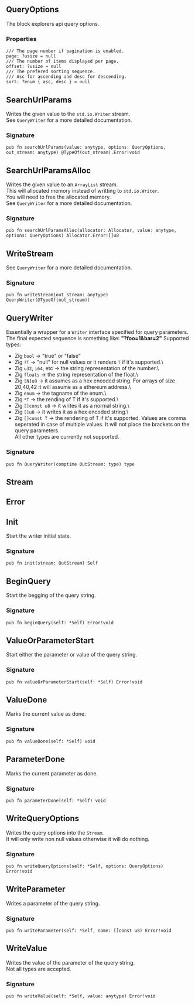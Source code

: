 ## QueryOptions

The block explorers api query options.

### Properties

```zig
/// The page number if pagination is enabled.
page: ?usize = null
/// The number of items displayed per page.
offset: ?usize = null
/// The prefered sorting sequence.
/// Asc for ascending and desc for descending.
sort: ?enum { asc, desc } = null
```

## SearchUrlParams
Writes the given value to the `std.io.Writer` stream.\
See `QueryWriter` for a more detailed documentation.

### Signature

```zig
pub fn searchUrlParams(value: anytype, options: QueryOptions, out_stream: anytype) @TypeOf(out_stream).Error!void
```

## SearchUrlParamsAlloc
Writes the given value to an `ArrayList` stream.\
This will allocated memory instead of writting to `std.io.Writer`.\
You will need to free the allocated memory.\
See `QueryWriter` for a more detailed documentation.

### Signature

```zig
pub fn searchUrlParamsAlloc(allocator: Allocator, value: anytype, options: QueryOptions) Allocator.Error![]u8
```

## WriteStream
See `QueryWriter` for a more detailed documentation.

### Signature

```zig
pub fn writeStream(out_stream: anytype) QueryWriter(@TypeOf(out_stream))
```

## QueryWriter
Essentially a wrapper for a `Writer` interface
specified for query parameters.\
The final expected sequence is something like: **"?foo=1&bar=2"**
Supported types:
  * Zig `bool` -> "true" or "false"
  * Zig `?T` -> "null" for null values or it renders `T` if it's supported.\
  * Zig `u32`, `i64`, etc -> the string representation of the number.\
  * Zig `floats` -> the string representation of the float.\
  * Zig `[N]u8` -> it assumes as a hex encoded string. For arrays of size 20,40,42 it will assume as a ethereum address.\
  * Zig `enum` -> the tagname of the enum.\
  * Zig `*T` -> the rending of T if it's supported.\
  * Zig `[]const u8` -> it writes it as a normal string.\
  * Zig `[]u8` -> it writes it as a hex encoded string.\
  * Zig `[]const T` -> the rendering of T if it's supported. Values are comma seperated in case
  of multiple values. It will not place the brackets on the query parameters.\
All other types are currently not supported.

### Signature

```zig
pub fn QueryWriter(comptime OutStream: type) type
```

## Stream

## Error

## Init
Start the writer initial state.

### Signature

```zig
pub fn init(stream: OutStream) Self
```

## BeginQuery
Start the begging of the query string.

### Signature

```zig
pub fn beginQuery(self: *Self) Error!void
```

## ValueOrParameterStart
Start either the parameter or value of the query string.

### Signature

```zig
pub fn valueOrParameterStart(self: *Self) Error!void
```

## ValueDone
Marks the current value as done.

### Signature

```zig
pub fn valueDone(self: *Self) void
```

## ParameterDone
Marks the current parameter as done.

### Signature

```zig
pub fn parameterDone(self: *Self) void
```

## WriteQueryOptions
Writes the query options into the `Stream`.\
It will only write non null values otherwise it will do nothing.

### Signature

```zig
pub fn writeQueryOptions(self: *Self, options: QueryOptions) Error!void
```

## WriteParameter
Writes a parameter of the query string.

### Signature

```zig
pub fn writeParameter(self: *Self, name: []const u8) Error!void
```

## WriteValue
Writes the value of the parameter of the query string.\
Not all types are accepted.

### Signature

```zig
pub fn writeValue(self: *Self, value: anytype) Error!void
```

